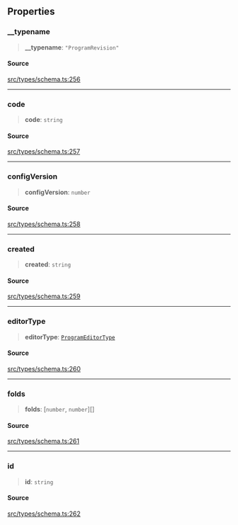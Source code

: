 ## Properties

### \_\_typename

> **\_\_typename**: `"ProgramRevision"`

#### Source

[src/types/schema.ts:256](https://github.com/bhavjitChauhan/khan-api/blob/214cc6672777162cd3ec638a3ad3a22f7fe37e04/src/types/schema.ts#L256)

***

### code

> **code**: `string`

#### Source

[src/types/schema.ts:257](https://github.com/bhavjitChauhan/khan-api/blob/214cc6672777162cd3ec638a3ad3a22f7fe37e04/src/types/schema.ts#L257)

***

### configVersion

> **configVersion**: `number`

#### Source

[src/types/schema.ts:258](https://github.com/bhavjitChauhan/khan-api/blob/214cc6672777162cd3ec638a3ad3a22f7fe37e04/src/types/schema.ts#L258)

***

### created

> **created**: `string`

#### Source

[src/types/schema.ts:259](https://github.com/bhavjitChauhan/khan-api/blob/214cc6672777162cd3ec638a3ad3a22f7fe37e04/src/types/schema.ts#L259)

***

### editorType

> **editorType**: [`ProgramEditorType`](api%5Cenumerations%5CProgramEditorType.md)

#### Source

[src/types/schema.ts:260](https://github.com/bhavjitChauhan/khan-api/blob/214cc6672777162cd3ec638a3ad3a22f7fe37e04/src/types/schema.ts#L260)

***

### folds

> **folds**: [`number`, `number`][]

#### Source

[src/types/schema.ts:261](https://github.com/bhavjitChauhan/khan-api/blob/214cc6672777162cd3ec638a3ad3a22f7fe37e04/src/types/schema.ts#L261)

***

### id

> **id**: `string`

#### Source

[src/types/schema.ts:262](https://github.com/bhavjitChauhan/khan-api/blob/214cc6672777162cd3ec638a3ad3a22f7fe37e04/src/types/schema.ts#L262)

